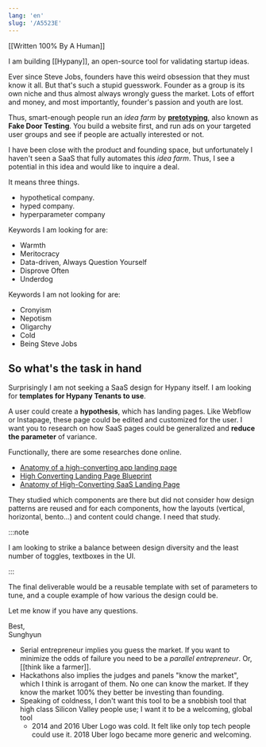 ```yaml
---
lang: 'en'
slug: '/A5523E'
---
```


[[Written 100% By A Human]]

I am building [[Hypany]], an open-source tool for validating startup ideas.

Ever since Steve Jobs, founders have this weird obsession that they must know it all. But that's such a stupid guesswork. Founder as a group is its own niche and thus almost always wrongly guess the market. Lots of effort and money, and most importantly, founder's passion and youth are lost.

Thus, smart-enough people run an _idea farm_ by **[pretotyping](https://www.pretotyping.org/)**, also known as **Fake Door Testing**. You build a website first, and run ads on your targeted user groups and see if people are actually interested or not.

I have been close with the product and founding space, but unfortunately I haven't seen a SaaS that fully automates this _idea farm_. Thus, I see a potential in this idea and would like to inquire a deal.


<Accordion title="What does Hypany mean?">

It means three things.

- hypothetical company.
- hyped company.
- hyperparameter company

</Accordion>

Keywords I am looking for are:

- Warmth
- Meritocracy
- Data-driven, Always Question Yourself
- Disprove Often
- Underdog

Keywords I am not looking for are:

- Cronyism
- Nepotism
- Oligarchy
- Cold
- Being Steve Jobs

## So what's the task in hand

Surprisingly I am not seeking a SaaS design for Hypany itself. I am looking for **templates for Hypany Tenants to use**.

A user could create a **hypothesis**, which has landing pages. Like Webflow or Instapage, these page could be edited and customized for the user. I want you to research on how SaaS pages could be generalized and **reduce the parameter** of variance.

Functionally, there are some researches done online.

- [Anatomy of a high-converting app landing page](https://x.com/BreejeAnadkat/status/1920449257259123101)
- [High Converting Landing Page Blueprint](https://x.com/MarkKnd/status/1909999059231785322)
- [Anatomy of High-Converting SaaS Landing Page](https://x.com/him_uiux/status/1922258466460119234/photo/1)

They studied which components are there but did not consider how design patterns are reused and for each components, how the layouts (vertical, horizontal, bento...) and content could change. I need that study.

:::note

I am looking to strike a balance between design diversity and the least number of toggles, textboxes in the UI.

:::

The final deliverable would be a reusable template with set of parameters to tune, and a couple example of how various the design could be.

Let me know if you have any questions.

Best,  
Sunghyun


<Accordion title="Some random thoughts">

- Serial entrepreneur implies you guess the market. If you want to minimize the odds of failure you need to be a _parallel entrepreneur_. Or, [[think like a farmer]].
- Hackathons also implies the judges and panels "know the market", which I think is arrogant of them. No one can know the market. If they know the market 100% they better be investing than founding.
- Speaking of coldness, I don't want this tool to be a snobbish tool that high class Silicon Valley people use; I want it to be a welcoming, global tool
  - 2014 and 2016 Uber Logo was cold. It felt like only top tech people could use it. 2018 Uber logo became more generic and welcoming.

</Accordion>
